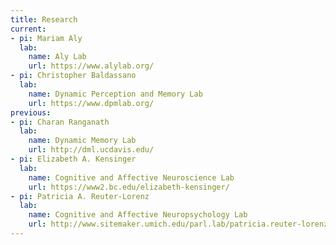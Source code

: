 ```yaml
---
title: Research
current:
- pi: Mariam Aly
  lab:
    name: Aly Lab
    url: https://www.alylab.org/
- pi: Christopher Baldassano
  lab:
    name: Dynamic Perception and Memory Lab
    url: https://www.dpmlab.org/
previous:
- pi: Charan Ranganath
  lab:
    name: Dynamic Memory Lab
    url: http://dml.ucdavis.edu/
- pi: Elizabeth A. Kensinger
  lab:
    name: Cognitive and Affective Neuroscience Lab
    url: https://www2.bc.edu/elizabeth-kensinger/
- pi: Patricia A. Reuter-Lorenz
  lab:
    name: Cognitive and Affective Neuropsychology Lab
    url: http://www.sitemaker.umich.edu/parl.lab/patricia.reuter-lorenz
---
```

